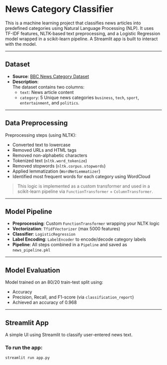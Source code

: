 # News Category Classifier

This is a machine learning project that classifies news articles into predefined categories using Natural Language Processing (NLP). It uses TF-IDF features, NLTK-based text preprocessing, and a Logistic Regression model wrapped in a scikit-learn pipeline. A Streamlit app is built to interact with the model.

---

## Dataset

- **Source**: [BBC News Category Dataset](https://www.kaggle.com/datasets/moazeldsokyx/bbc-news)
- **Description**:  
  The dataset contains two columns:
  - `text`: News article content  
  - `category`: 5 Unique news categories `business`, `tech`, `sport`, `entertainment`, and `politics`.

---

## Data Preprocessing

Preprocessing steps (using NLTK):

- Converted text to lowercase
- Removed URLs and HTML tags
- Removed non-alphabetic characters
- Tokenized text (`nltk.word_tokenize`)
- Removed stopwords (`nltk.corpus.stopwords`)
- Applied lemmatization (`WordNetLemmatizer`)
- Identified most frequent words for each category using WordCloud

> This logic is implemented as a custom transformer and used in a scikit-learn pipeline via `FunctionTransformer` + `ColumnTransformer`.

---

## Model Pipeline

- **Preprocessing**: Custom `FunctionTransformer` wrapping your NLTK logic  
- **Vectorization**: `TfidfVectorizer` (max 5000 features)  
- **Classifier**: `LogisticRegression`  
- **Label Encoding**: `LabelEncoder` to encode/decode category labels  
- **Pipeline**: All steps combined in a `Pipeline` and saved as `news_pipeline.pkl`

---

## Model Evaluation

Model trained on an 80/20 train-test split using:
- Accuracy
- Precision, Recall, and F1-score (via `classification_report`)
- Achieved an accuracy of 0.968

---

## Streamlit App

A simple UI using Streamlit to classify user-entered news text.

### To run the app:

```bash
streamlit run app.py
